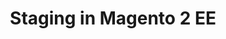 ---
layout: default
group: extension-dev-guide
subgroup: 7_Staging
title: Staging in Magento 2 EE
menu_title: List of Modules
menu_order: 1
level3_menu_node: level3parent 
level3_subgroup: staging_modules
---